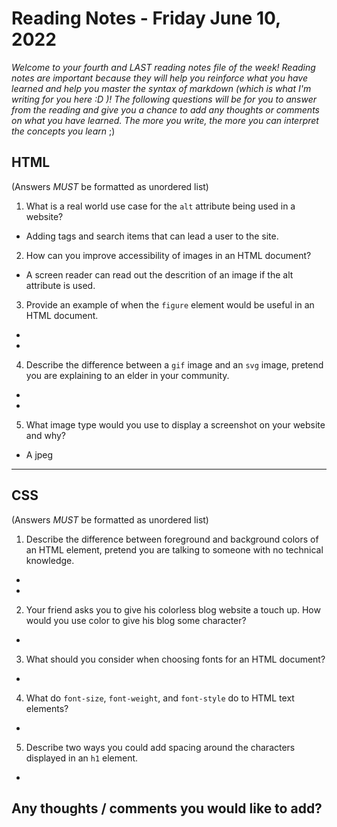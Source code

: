 
# Reading Notes - Friday June 10, 2022

*Welcome to your fourth and LAST reading notes file of the week! Reading notes are important because they will help you reinforce what you have learned and help you master the syntax of markdown (which is what I'm writing for you here :D )! The following questions will be for you to answer from the reading and give you a chance to add any thoughts or comments on what you have learned. The more you write, the more you can interpret the concepts you learn* ;)

## HTML

(Answers *MUST* be formatted as unordered list)

1. What is a real world use case for the `alt` attribute being used in a website?

- Adding tags and search items that can lead a user to the site.

2. How can you improve accessibility of images in an HTML document?

- A screen reader can read out the descrition of an image if the alt attribute is used.

3. Provide an example of when the `figure` element would be useful in an HTML document.

-
-

4. Describe the difference between a `gif` image and an `svg` image, pretend you are explaining to an elder in your community.

-
-

5. What image type would you use to display a screenshot on your website and why?

- A jpeg

--------------------------------

## CSS

(Answers *MUST* be formatted as unordered list)

1. Describe the difference between foreground and background colors of an HTML element, pretend you are talking to someone with no technical knowledge.

-
-

2. Your friend asks you to give his colorless blog website a touch up.  How would you use color to give his blog some character?

-

3. What should you consider when choosing fonts for an HTML document?

-

4. What do `font-size`, `font-weight`, and `font-style` do to HTML text elements?

-

5. Describe two ways you could add spacing around the characters displayed in an `h1` element.

-

## Any thoughts / comments you would like to add?
